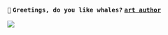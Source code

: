 ### <div align=left>`🐳` `Greetings, do you like whales?` <a href=https://motocross-arts.tumblr.com/ />`art author`</a></div>
<div align=left><img src=https://64.media.tumblr.com/dd86c523530f93b28210a47b0d88d1f6/2c1393408b932961-eb/s1280x1920/12d15c414b805a298ee90a3cdd2f2d32163cf763.gifv></div>
